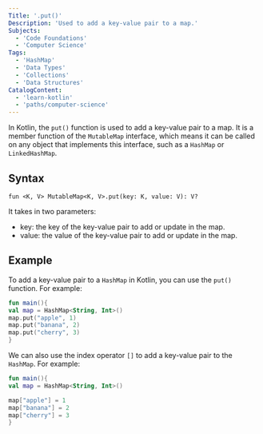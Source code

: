 ```yaml
---
Title: '.put()'
Description: 'Used to add a key-value pair to a map.'
Subjects:
  - 'Code Foundations'
  - 'Computer Science'
Tags:
  - 'HashMap'
  - 'Data Types'
  - 'Collections'
  - 'Data Structures'
CatalogContent:
  - 'learn-kotlin'
  - 'paths/computer-science'
---
```


In Kotlin, the `put()` function is used to add a key-value pair to a map. It is a member function of the `MutableMap` interface, which means it can be called on any object that implements this interface, such as a `HashMap` or `LinkedHashMap`.

## Syntax

```pseudo
fun <K, V> MutableMap<K, V>.put(key: K, value: V): V?
```

It takes in two parameters:

- key: the key of the key-value pair to add or update in the map.
- value: the value of the key-value pair to add or update in the map.

## Example

To add a key-value pair to a `HashMap` in Kotlin, you can use the `put()` function. For example:

```kotlin
fun main(){
val map = HashMap<String, Int>()
map.put("apple", 1)
map.put("banana", 2)
map.put("cherry", 3)
}
```

We can also use the index operator `[]` to add a key-value pair to the `HashMap`. For example:

```kotlin
fun main(){
val map = HashMap<String, Int>()

map["apple"] = 1
map["banana"] = 2
map["cherry"] = 3
}
```
